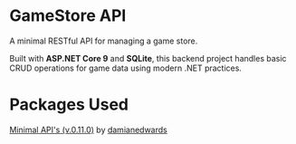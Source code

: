 # GameStore API
A minimal RESTful API for managing a game store.
 
 Built with **ASP.NET Core 9** and **SQLite**, this backend project handles basic CRUD operations for game data using modern .NET practices.

# Packages Used

[Minimal API's (v.0.11.0)](https://www.nuget.org/packages/MinimalApis.Extensions) by [damianedwards](https://www.nuget.org/profiles/damianedwards)